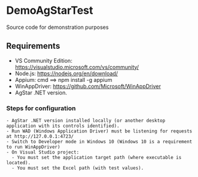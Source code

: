 # DemoAgStarTest
Source code for demonstration purposes


## Requirements
 - VS Community Edition: https://visualstudio.microsoft.com/vs/community/
 - Node.js: https://nodejs.org/en/download/
 - Appium: cmd ==> npm install -g appium
 - WinAppDriver: https://github.com/Microsoft/WinAppDriver 
 - AgStar .NET version.


 ### Steps for configuration
    - AgStar .NET version installed locally (or another desktop application with its controls identified).
    - Run WAD (Windows Application Driver) must be listening for requests at http://127.0.0.1:4723/
    - Switch to Developer mode in Windows 10 (Windows 10 is a requirement to run WinAppDriver)
    - On Visual Studio project:
      - You must set the application target path (where executable is located).
      - You must set the Excel path (with test values).

